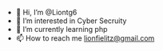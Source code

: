 - 👋 Hi, I’m @Liontg6
- 👀 I’m interested in Cyber Secruity
- 🌱 I’m currently learning php
- 📫 How to reach me lionfielitz@gmail.com

<!---
Liontg6/Liontg6 is a ✨ special ✨ repository because its `README.md` (this file) appears on your GitHub profile.
You can click the Preview link to take a look at your changes.
--->
